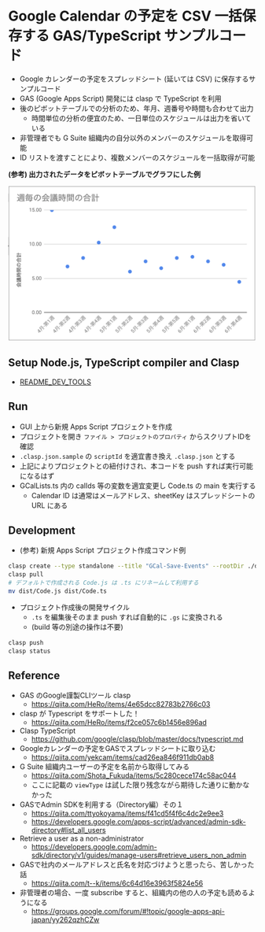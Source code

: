 # Google Calendar の予定を CSV 一括保存する GAS/TypeScript サンプルコード

* Google カレンダーの予定をスプレッドシート (延いては CSV) に保存するサンプルコード
* GAS (Google Apps Script) 開発には clasp で TypeScript を利用
* 後のピボットテーブルでの分析のため、年月、週番号や時間も合わせて出力
  - 時間単位の分析の便宜のため、一日単位のスケジュールは出力を省いている
* 非管理者でも G Suite 組織内の自分以外のメンバーのスケジュールを取得可能
* ID リストを渡すことにより、複数メンバーのスケジュールを一括取得が可能

__(参考) 出力されたデータをピボットテーブルでグラフにした例__

<p align="center">
<img src="sample_screenshot.png" width="600">
</p>


## Setup Node.js, TypeScript compiler and Clasp

* [README_DEV_TOOLS](README_DEV_TOOLS.md)


## Run

* GUI 上から新規 Apps Script プロジェクトを作成
* プロジェクトを開き `ファイル > プロジェクトのプロパティ` からスクリプトIDを確認
* `.clasp.json.sample` の `scriptId` を適宜書き換え `.clasp.json` とする
* 上記によりプロジェクトとの紐付けされ、本コードを push すれば実行可能になるはず
* GCalLists.ts 内の calIds 等の変数を適宜変更し Code.ts の main を実行する
  - Calendar ID は通常はメールアドレス、sheetKey はスプレッドシートの URL にある


## Development

* (参考) 新規 Apps Script プロジェクト作成コマンド例

```bash
clasp create --type standalone --title "GCal-Save-Events" --rootDir ./dist
clasp pull
# デフォルトで作成される Code.js は .ts にリネームして利用する
mv dist/Code.js dist/Code.ts
```

* プロジェクト作成後の開発サイクル
  - `.ts` を編集後そのまま push すれば自動的に `.gs` に変換される
  - (build 等の別途の操作は不要)

```bash
clasp push
clasp status
```


## Reference

* GAS のGoogle謹製CLIツール clasp
  - https://qiita.com/HeRo/items/4e65dcc82783b2766c03
* clasp が Typescript をサポートした！
  - https://qiita.com/HeRo/items/f2ce057c6b1456e896ad
* Clasp TypeScript
  - https://github.com/google/clasp/blob/master/docs/typescript.md
* Googleカレンダーの予定をGASでスプレッドシートに取り込む
  - https://qiita.com/yekcam/items/cad26ea846f911db0ab8
* G Suite 組織内ユーザーの予定を名前から取得してみる
  - https://qiita.com/Shota_Fukuda/items/5c280cece174c58ac044
  - ここに記載の `viewType` は試した限り残念ながら期待した通りに動かなかった
* GASでAdmin SDKを利用する（Directory編）その１
  - https://qiita.com/ttyokoyama/items/f41cd5f4f6c4dc2e9ee3
  - https://developers.google.com/apps-script/advanced/admin-sdk-directory#list_all_users
* Retrieve a user as a non-administrator
  - https://developers.google.com/admin-sdk/directory/v1/guides/manage-users#retrieve_users_non_admin
* GASで社内のメールアドレスと氏名を対応づけようと思ったら、苦しかった話
  - https://qiita.com/t--k/items/6c64d16e3963f5824e56
* 非管理者の場合、一度 subscribe すると、組織内の他の人の予定も読めるようになる
  - https://groups.google.com/forum/#!topic/google-apps-api-japan/yy262qzhCZw
